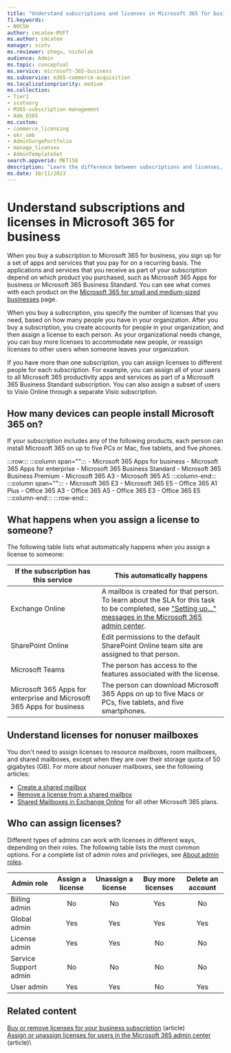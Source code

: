```yaml
---
title: "Understand subscriptions and licenses in Microsoft 365 for business"
f1.keywords:
- NOCSH
author: cmcatee-MSFT
ms.author: cmcatee
manager: scotv
ms.reviewer: shegu, nicholak
audience: Admin
ms.topic: conceptual
ms.service: microsoft-365-business
ms.subservice: m365-commerce-acquisition
ms.localizationpriority: medium
ms.collection: 
- Tier1
- scotvorg
- M365-subscription-management
- Adm_O365
ms.custom: 
- commerce_licensing
- okr_smb
- AdminSurgePortfolio
- manage_licenses
- AdminTemplateSet
search.appverid: MET150
description: "Learn the difference between subscriptions and licenses, who can assign licenses, and what happens when you assign a license in  Microsoft 365 for business."
ms.date: 10/11/2023
---
```


# Understand subscriptions and licenses in Microsoft 365 for business

When you buy a subscription to Microsoft 365 for business, you sign up for a set of apps and services that you pay for on a recurring basis. The applications and services that you receive as part of your subscription depend on which product you purchased, such as Microsoft 365 Apps for business or Microsoft 365 Business Standard. You can see what comes with each product on the [Microsoft 365 for small and medium-sized businesses](https://www.microsoft.com/microsoft-365/business/compare-all-microsoft-365-business-products) page.

When you buy a subscription, you specify the number of licenses that you need, based on how many people you have in your organization. After you buy a subscription, you create accounts for people in your organization, and then assign a license to each person. As your organizational needs change, you can buy more licenses to accommodate new people, or reassign licenses to other users when someone leaves your organization.

If you have more than one subscription, you can assign licenses to different people for each subscription. For example, you can assign all of your users to all Microsoft 365 productivity apps and services as part of a Microsoft 365 Business Standard subscription. You can also assign a subset of users to Visio Online through a separate Visio subscription.

## How many devices can people install Microsoft 365 on?

If your subscription includes any of the following products, each person can install Microsoft 365 on up to five PCs or Mac, five tablets, and five phones.

:::row:::
   :::column span="":::
        - Microsoft 365 Apps for business
        - Microsoft 365 Apps for enterprise
        - Microsoft 365 Business Standard
        - Microsoft 365 Business Premium
        - Microsoft 365 A3
        - Microsoft 365 A5
   :::column-end:::
   :::column span="":::
        - Microsoft 365 E3
        - Microsoft 365 E5
        - Office 365 A1 Plus
        - Office 365 A3
        - Office 365 A5
        - Office 365 E3
        - Office 365 E5
   :::column-end:::
:::row-end:::

## What happens when you assign a license to someone?

The following table lists what automatically happens when you assign a license to someone:
  
|If the subscription has this service|This automatically happens|
|---|---|
|Exchange Online|A mailbox is created for that person. <br/> To learn about the SLA for this task to be completed, see ["Setting up..." messages in the Microsoft 365 admin center](https://support.microsoft.com/help/2635238/setting-up-messages-in-the-office-365-admin-center).|
|SharePoint Online|Edit permissions to the default SharePoint Online team site are assigned to that person.|
|Microsoft Teams|The person has access to the features associated with the license.|
|Microsoft 365 Apps for enterprise and Microsoft 365 Apps for business|The person can download Microsoft 365 Apps on up to five Macs or PCs, five tablets, and five smartphones.|

## Understand licenses for nonuser mailboxes

You don't need to assign licenses to resource mailboxes, room mailboxes, and shared mailboxes, except when they are over their storage quota of 50 gigabytes (GB). For more about nonuser mailboxes, see the following articles:
  
- [Create a shared mailbox](../../admin/email/create-a-shared-mailbox.md)
- [Remove a license from a shared mailbox](../../admin/email/remove-license-from-shared-mailbox.md)
- [Shared Mailboxes in Exchange Online](/exchange/collaboration-exo/shared-mailboxes) for all other Microsoft 365 plans.

## Who can assign licenses?

Different types of admins can work with licenses in different ways, depending on their roles. The following table lists the most common options. For a complete list of admin roles and privileges, see [About admin roles](../../admin/add-users/about-admin-roles.md).
  
|Admin role|Assign a license|Unassign a license|Buy more licenses|Delete an account|
|---|:---:|:---:|:---:|:---:|
|Billing admin|No|No|Yes|No|
|Global admin|Yes|Yes|Yes|Yes|
|License admin|Yes|Yes|No|No|
|Service Support admin|No|No|No|No|
|User admin|Yes|Yes|No|Yes|

## Related content

[Buy or remove licenses for your business subscription](buy-licenses.md) (article)\
[Assign or unassign licenses for users in the Microsoft 365 admin center](../../admin/manage/assign-licenses-to-users.md) (article)\
